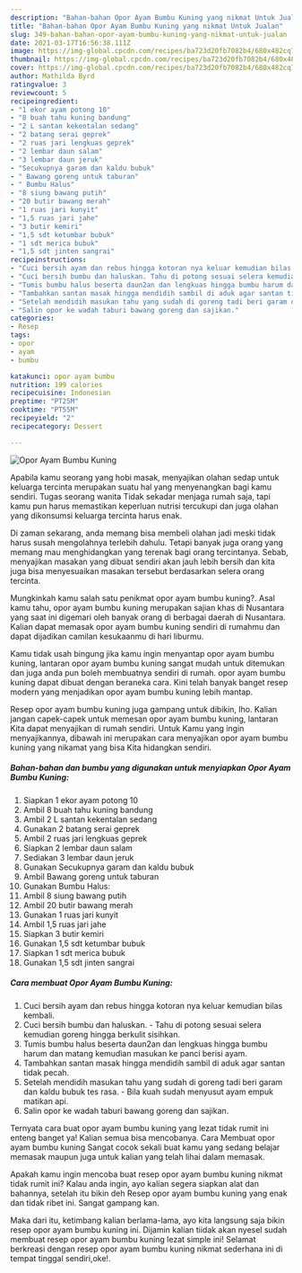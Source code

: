 ```yaml
---
description: "Bahan-bahan Opor Ayam Bumbu Kuning yang nikmat Untuk Jualan"
title: "Bahan-bahan Opor Ayam Bumbu Kuning yang nikmat Untuk Jualan"
slug: 349-bahan-bahan-opor-ayam-bumbu-kuning-yang-nikmat-untuk-jualan
date: 2021-03-17T16:56:38.111Z
image: https://img-global.cpcdn.com/recipes/ba723d20fb7082b4/680x482cq70/opor-ayam-bumbu-kuning-foto-resep-utama.jpg
thumbnail: https://img-global.cpcdn.com/recipes/ba723d20fb7082b4/680x482cq70/opor-ayam-bumbu-kuning-foto-resep-utama.jpg
cover: https://img-global.cpcdn.com/recipes/ba723d20fb7082b4/680x482cq70/opor-ayam-bumbu-kuning-foto-resep-utama.jpg
author: Mathilda Byrd
ratingvalue: 3
reviewcount: 5
recipeingredient:
- "1 ekor ayam potong 10"
- "8 buah tahu kuning bandung"
- "2 L santan kekentalan sedang"
- "2 batang serai geprek"
- "2 ruas jari lengkuas geprek"
- "2 lembar daun salam"
- "3 lembar daun jeruk"
- "Secukupnya garam dan kaldu bubuk"
- " Bawang goreng untuk taburan"
- " Bumbu Halus"
- "8 siung bawang putih"
- "20 butir bawang merah"
- "1 ruas jari kunyit"
- "1,5 ruas jari jahe"
- "3 butir kemiri"
- "1,5 sdt ketumbar bubuk"
- "1 sdt merica bubuk"
- "1,5 sdt jinten sangrai"
recipeinstructions:
- "Cuci bersih ayam dan rebus hingga kotoran nya keluar kemudian bilas kembali."
- "Cuci bersih bumbu dan haluskan. Tahu di potong sesuai selera kemudian goreng hingga berkulit sisihkan."
- "Tumis bumbu halus beserta daun2an dan lengkuas hingga bumbu harum dan matang kemudian masukan ke panci berisi ayam."
- "Tambahkan santan masak hingga mendidih sambil di aduk agar santan tidak pecah."
- "Setelah mendidih masukan tahu yang sudah di goreng tadi beri garam dan kaldu bubuk tes rasa. Bila kuah sudah menyusut ayam empuk matikan api."
- "Salin opor ke wadah taburi bawang goreng dan sajikan."
categories:
- Resep
tags:
- opor
- ayam
- bumbu

katakunci: opor ayam bumbu 
nutrition: 199 calories
recipecuisine: Indonesian
preptime: "PT25M"
cooktime: "PT55M"
recipeyield: "2"
recipecategory: Dessert

---
```



![Opor Ayam Bumbu Kuning](https://img-global.cpcdn.com/recipes/ba723d20fb7082b4/680x482cq70/opor-ayam-bumbu-kuning-foto-resep-utama.jpg)

Apabila kamu seorang yang hobi masak, menyajikan olahan sedap untuk keluarga tercinta merupakan suatu hal yang menyenangkan bagi kamu sendiri. Tugas seorang  wanita Tidak sekadar menjaga rumah saja, tapi kamu pun harus memastikan keperluan nutrisi tercukupi dan juga olahan yang dikonsumsi keluarga tercinta harus enak.

Di zaman  sekarang, anda memang bisa membeli olahan jadi meski tidak harus susah mengolahnya terlebih dahulu. Tetapi banyak juga orang yang memang mau menghidangkan yang terenak bagi orang tercintanya. Sebab, menyajikan masakan yang dibuat sendiri akan jauh lebih bersih dan kita juga bisa menyesuaikan masakan tersebut berdasarkan selera orang tercinta. 



Mungkinkah kamu salah satu penikmat opor ayam bumbu kuning?. Asal kamu tahu, opor ayam bumbu kuning merupakan sajian khas di Nusantara yang saat ini digemari oleh banyak orang di berbagai daerah di Nusantara. Kalian dapat memasak opor ayam bumbu kuning sendiri di rumahmu dan dapat dijadikan camilan kesukaanmu di hari liburmu.

Kamu tidak usah bingung jika kamu ingin menyantap opor ayam bumbu kuning, lantaran opor ayam bumbu kuning sangat mudah untuk ditemukan dan juga anda pun boleh membuatnya sendiri di rumah. opor ayam bumbu kuning dapat dibuat dengan beraneka cara. Kini telah banyak banget resep modern yang menjadikan opor ayam bumbu kuning lebih mantap.

Resep opor ayam bumbu kuning juga gampang untuk dibikin, lho. Kalian jangan capek-capek untuk memesan opor ayam bumbu kuning, lantaran Kita dapat menyajikan di rumah sendiri. Untuk Kamu yang ingin menyajikannya, dibawah ini merupakan cara menyajikan opor ayam bumbu kuning yang nikamat yang bisa Kita hidangkan sendiri.

<!--inarticleads1-->

##### Bahan-bahan dan bumbu yang digunakan untuk menyiapkan Opor Ayam Bumbu Kuning:

1. Siapkan 1 ekor ayam potong 10
1. Ambil 8 buah tahu kuning bandung
1. Ambil 2 L santan kekentalan sedang
1. Gunakan 2 batang serai geprek
1. Ambil 2 ruas jari lengkuas geprek
1. Siapkan 2 lembar daun salam
1. Sediakan 3 lembar daun jeruk
1. Gunakan Secukupnya garam dan kaldu bubuk
1. Ambil  Bawang goreng untuk taburan
1. Gunakan  Bumbu Halus:
1. Ambil 8 siung bawang putih
1. Ambil 20 butir bawang merah
1. Gunakan 1 ruas jari kunyit
1. Ambil 1,5 ruas jari jahe
1. Siapkan 3 butir kemiri
1. Gunakan 1,5 sdt ketumbar bubuk
1. Siapkan 1 sdt merica bubuk
1. Gunakan 1,5 sdt jinten sangrai




<!--inarticleads2-->

##### Cara membuat Opor Ayam Bumbu Kuning:

1. Cuci bersih ayam dan rebus hingga kotoran nya keluar kemudian bilas kembali.
1. Cuci bersih bumbu dan haluskan. - Tahu di potong sesuai selera kemudian goreng hingga berkulit sisihkan.
1. Tumis bumbu halus beserta daun2an dan lengkuas hingga bumbu harum dan matang kemudian masukan ke panci berisi ayam.
1. Tambahkan santan masak hingga mendidih sambil di aduk agar santan tidak pecah.
1. Setelah mendidih masukan tahu yang sudah di goreng tadi beri garam dan kaldu bubuk tes rasa. - Bila kuah sudah menyusut ayam empuk matikan api.
1. Salin opor ke wadah taburi bawang goreng dan sajikan.




Ternyata cara buat opor ayam bumbu kuning yang lezat tidak rumit ini enteng banget ya! Kalian semua bisa mencobanya. Cara Membuat opor ayam bumbu kuning Sangat cocok sekali buat kamu yang sedang belajar memasak maupun juga untuk kalian yang telah lihai dalam memasak.

Apakah kamu ingin mencoba buat resep opor ayam bumbu kuning nikmat tidak rumit ini? Kalau anda ingin, ayo kalian segera siapkan alat dan bahannya, setelah itu bikin deh Resep opor ayam bumbu kuning yang enak dan tidak ribet ini. Sangat gampang kan. 

Maka dari itu, ketimbang kalian berlama-lama, ayo kita langsung saja bikin resep opor ayam bumbu kuning ini. Dijamin kalian tiidak akan nyesel sudah membuat resep opor ayam bumbu kuning lezat simple ini! Selamat berkreasi dengan resep opor ayam bumbu kuning nikmat sederhana ini di tempat tinggal sendiri,oke!.

